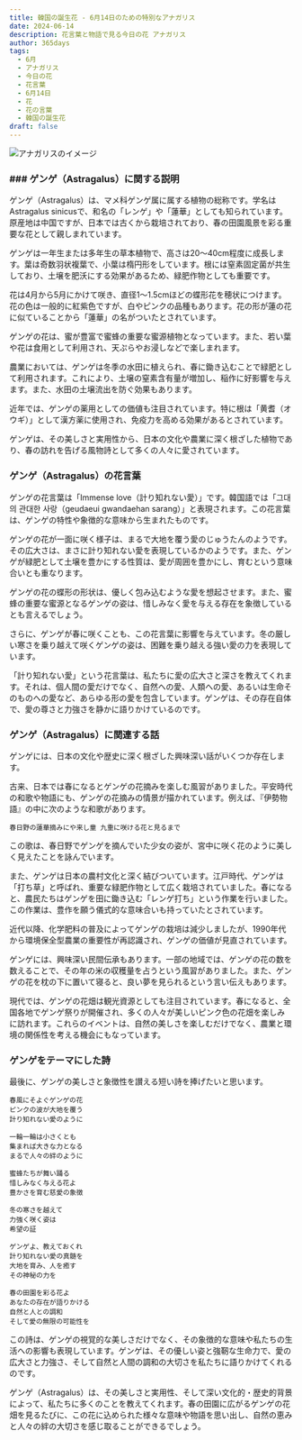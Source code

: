 ```yaml
---
title: 韓国の誕生花 - 6月14日のための特別なアナガリス
date: 2024-06-14
description: 花言葉と物語で見る今日の花 アナガリス
author: 365days
tags:
  - 6月
  - アナガリス
  - 今日の花
  - 花言葉
  - 6月14日
  - 花
  - 花の言葉
  - 韓国の誕生花
draft: false
---
```




![アナガリスのイメージ](https://cdn.pixabay.com/photo/2016/03/14/07/44/scarlet-pimpernel-1255079_960_720.jpg#center#center)


### ### ゲンゲ（Astragalus）に関する説明

ゲンゲ（Astragalus）は、マメ科ゲンゲ属に属する植物の総称です。学名はAstragalus sinicusで、和名の「レンゲ」や「蓮華」としても知られています。原産地は中国ですが、日本では古くから栽培されており、春の田園風景を彩る重要な花として親しまれています。

ゲンゲは一年生または多年生の草本植物で、高さは20〜40cm程度に成長します。葉は奇数羽状複葉で、小葉は楕円形をしています。根には窒素固定菌が共生しており、土壌を肥沃にする効果があるため、緑肥作物としても重要です。

花は4月から5月にかけて咲き、直径1〜1.5cmほどの蝶形花を穂状につけます。花の色は一般的に紅紫色ですが、白やピンクの品種もあります。花の形が蓮の花に似ていることから「蓮華」の名がついたとされています。

ゲンゲの花は、蜜が豊富で蜜蜂の重要な蜜源植物となっています。また、若い葉や花は食用として利用され、天ぷらやお浸しなどで楽しまれます。

農業においては、ゲンゲは冬季の水田に植えられ、春に鋤き込むことで緑肥として利用されます。これにより、土壌の窒素含有量が増加し、稲作に好影響を与えます。また、水田の土壌流出を防ぐ効果もあります。

近年では、ゲンゲの薬用としての価値も注目されています。特に根は「黄耆（オウギ）」として漢方薬に使用され、免疫力を高める効果があるとされています。

ゲンゲは、その美しさと実用性から、日本の文化や農業に深く根ざした植物であり、春の訪れを告げる風物詩として多くの人々に愛されています。

### ゲンゲ（Astragalus）の花言葉

ゲンゲの花言葉は「Immense love（計り知れない愛）」です。韓国語では「그대의 관대한 사랑（geudaeui gwandaehan sarang）」と表現されます。この花言葉は、ゲンゲの特性や象徴的な意味から生まれたものです。

ゲンゲの花が一面に咲く様子は、まるで大地を覆う愛のじゅうたんのようです。その広大さは、まさに計り知れない愛を表現しているかのようです。また、ゲンゲが緑肥として土壌を豊かにする性質は、愛が周囲を豊かにし、育むという意味合いとも重なります。

ゲンゲの花の蝶形の形状は、優しく包み込むような愛を想起させます。また、蜜蜂の重要な蜜源となるゲンゲの姿は、惜しみなく愛を与える存在を象徴しているとも言えるでしょう。

さらに、ゲンゲが春に咲くことも、この花言葉に影響を与えています。冬の厳しい寒さを乗り越えて咲くゲンゲの姿は、困難を乗り越える強い愛の力を表現しています。

「計り知れない愛」という花言葉は、私たちに愛の広大さと深さを教えてくれます。それは、個人間の愛だけでなく、自然への愛、人類への愛、あるいは生命そのものへの愛など、あらゆる形の愛を包含しています。ゲンゲは、その存在自体で、愛の尊さと力強さを静かに語りかけているのです。

### ゲンゲ（Astragalus）に関連する話

ゲンゲには、日本の文化や歴史に深く根ざした興味深い話がいくつか存在します。

古来、日本では春になるとゲンゲの花摘みを楽しむ風習がありました。平安時代の和歌や物語にも、ゲンゲの花摘みの情景が描かれています。例えば、『伊勢物語』の中に次のような和歌があります。

```
春日野の蓮華摘みにや来し童 九重に咲ける花と見るまで
```

この歌は、春日野でゲンゲを摘んでいた少女の姿が、宮中に咲く花のように美しく見えたことを詠んでいます。

また、ゲンゲは日本の農村文化と深く結びついています。江戸時代、ゲンゲは「打ち草」と呼ばれ、重要な緑肥作物として広く栽培されていました。春になると、農民たちはゲンゲを田に鋤き込む「レンゲ打ち」という作業を行いました。この作業は、豊作を願う儀式的な意味合いも持っていたとされています。

近代以降、化学肥料の普及によってゲンゲの栽培は減少しましたが、1990年代から環境保全型農業の重要性が再認識され、ゲンゲの価値が見直されています。

ゲンゲには、興味深い民間伝承もあります。一部の地域では、ゲンゲの花の数を数えることで、その年の米の収穫量を占うという風習がありました。また、ゲンゲの花を枕の下に置いて寝ると、良い夢を見られるという言い伝えもあります。

現代では、ゲンゲの花畑は観光資源としても注目されています。春になると、全国各地でゲンゲ祭りが開催され、多くの人々が美しいピンク色の花畑を楽しみに訪れます。これらのイベントは、自然の美しさを楽しむだけでなく、農業と環境の関係性を考える機会にもなっています。

### ゲンゲをテーマにした詩

最後に、ゲンゲの美しさと象徴性を讃える短い詩を捧げたいと思います。

```
春風にそよぐゲンゲの花
ピンクの波が大地を覆う
計り知れない愛のように

一輪一輪は小さくとも
集まれば大きな力となる
まるで人々の絆のように

蜜蜂たちが舞い踊る
惜しみなく与える花よ
豊かさを育む慈愛の象徴

冬の寒さを越えて
力強く咲く姿は
希望の証

ゲンゲよ、教えておくれ
計り知れない愛の真髄を
大地を育み、人を癒す
その神秘の力を

春の田園を彩る花よ
あなたの存在が語りかける
自然と人との調和
そして愛の無限の可能性を
```

この詩は、ゲンゲの視覚的な美しさだけでなく、その象徴的な意味や私たちの生活への影響も表現しています。ゲンゲは、その優しい姿と強靭な生命力で、愛の広大さと力強さ、そして自然と人間の調和の大切さを私たちに語りかけてくれるのです。

ゲンゲ（Astragalus）は、その美しさと実用性、そして深い文化的・歴史的背景によって、私たちに多くのことを教えてくれます。春の田園に広がるゲンゲの花畑を見るたびに、この花に込められた様々な意味や物語を思い出し、自然の恵みと人々の絆の大切さを感じ取ることができるでしょう。